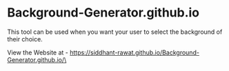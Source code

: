 # Background-Generator.github.io
This tool can be used when you want your user to select the background of their choice.

View the Website at - https://siddhant-rawat.github.io/Background-Generator.github.io/\
